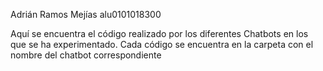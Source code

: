 Adrián Ramos Mejías
alu0101018300

Aquí se encuentra el código realizado por los diferentes Chatbots en los que se ha experimentado.
Cada código se encuentra en la carpeta con el nombre del chatbot correspondiente
